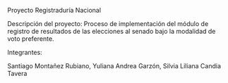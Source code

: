Proyecto Registraduría Nacional

Descripción del proyecto: Proceso de implementación del módulo de registro de resultados de las elecciones al senado bajo la modalidad de voto preferente.

Integrantes:

Santiago Montañez Rubiano, Yuliana Andrea Garzón, Silvia Liliana Candia Tavera